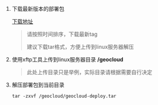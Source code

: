 1. 下载最新版本的部署包

   [下载地址](http://10.0.4.5/miaoj/geocloud-deploy/tags)

   > 请按照时间排序，下载最新tag
   >
   > 建议下载tar格式，方便上传到linux服务器解压

2. 使用xftp工具上传到linux服务器目录 **/geocloud**

   > 此处上传目录只是举例，实际目录请根据需要自行决定

3. 解压部署包到当前目录

   ```shell
   tar -zxvf /geocloud/geocloud-deploy.tar
   ```

